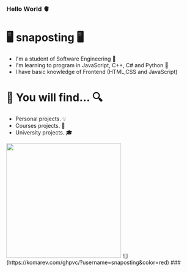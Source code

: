 ### Hello World 🫀
# 🖥️ snaposting 🖥️

 - I'm a student of Software Engineering 🤖
 - I'm learning to program in JavaScript, C++, C# and Python 🐍
 - I have basic knowledge of Frontend (HTML,CSS and JavaScript)

 # 🔎 You will find... 🔍

- Personal projects. 💡
- Courses projects. 📖
- University projects. 🎓

<img src="https://64.media.tumblr.com/a341d1f767b05251792b7c021b06d909/tumblr_msavr9itu81scncwdo1_500.gifv" width="300"/>
![](https://komarev.com/ghpvc/?username=snaposting&color=red)
###
